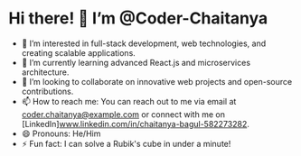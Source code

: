 # Hi there! 👋 I’m @Coder-Chaitanya

- 👀 I’m interested in full-stack development, web technologies, and creating scalable applications.
- 🌱 I’m currently learning advanced React.js and microservices architecture.
- 💞️ I’m looking to collaborate on innovative web projects and open-source contributions.
- 📫 How to reach me: You can reach out to me via email at coder.chaitanya@example.com or connect with me on [LinkedIn]www.linkedin.com/in/chaitanya-bagul-582273282.
- 😄 Pronouns: He/Him
- ⚡ Fun fact: I can solve a Rubik's cube in under a minute!

<!-- Feel free to explore my repositories and projects! -->

